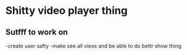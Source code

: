 # Shitty video player thing

## Sutfff to work on
-create user safty
-make see all vieos and be able to do bettr show thing
